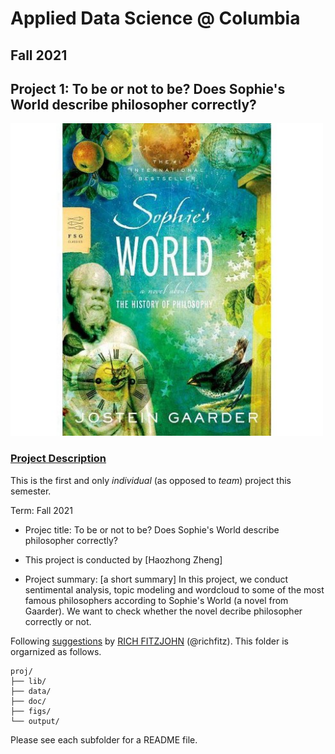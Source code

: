 # Applied Data Science @ Columbia
## Fall 2021
## Project 1: To be or not to be? Does Sophie's World describe philosopher correctly?

<img src="figs/Sophies World.jpg" width="500">

### [Project Description](doc/)
This is the first and only *individual* (as opposed to *team*) project this semester. 

Term: Fall 2021

+ Projec title: To be or not to be? Does Sophie's World describe philosopher correctly?
+ This project is conducted by [Haozhong Zheng]


+ Project summary: [a short summary] In this project, we conduct sentimental analysis, topic modeling and wordcloud to some of the most famous philosophers according to Sophie's World (a novel from Gaarder). We want to check whether the novel decribe philosopher correctly or not. 

Following [suggestions](http://nicercode.github.io/blog/2013-04-05-projects/) by [RICH FITZJOHN](http://nicercode.github.io/about/#Team) (@richfitz). This folder is orgarnized as follows.

```
proj/
├── lib/
├── data/
├── doc/
├── figs/
└── output/
```

Please see each subfolder for a README file.
